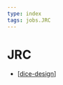 ```yaml
---
type: index
tags: jobs.JRC
---
```


# JRC

* [[dice-design]]

[//begin]: # "Autogenerated link references for markdown compatibility"
[dice-design]: dice-design.md "DICE design"
[//end]: # "Autogenerated link references"